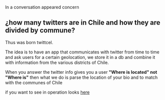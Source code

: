 In a conversation appeared concern 
<h2>
¿how many twitters are in Chile and how they are divided by commune? 
</h2>

Thus was born twittcel. 
<p>
The idea is to have an app that communicates with twitter from time to time and ask users for a certain geolocation, we store it in a db and combine it with information from the various districts of Chile. 
</p>
<p>
When you answer the twitter info gives you a user <strong>"Where is located" not "Where is"</strong> 
then what we do is parse the location of your bio and to match with the communes of Chile</p>

<p>
if you want to see in operation looks <a href = "http://dakoo.cl/twittcel">here</a>
</p>
